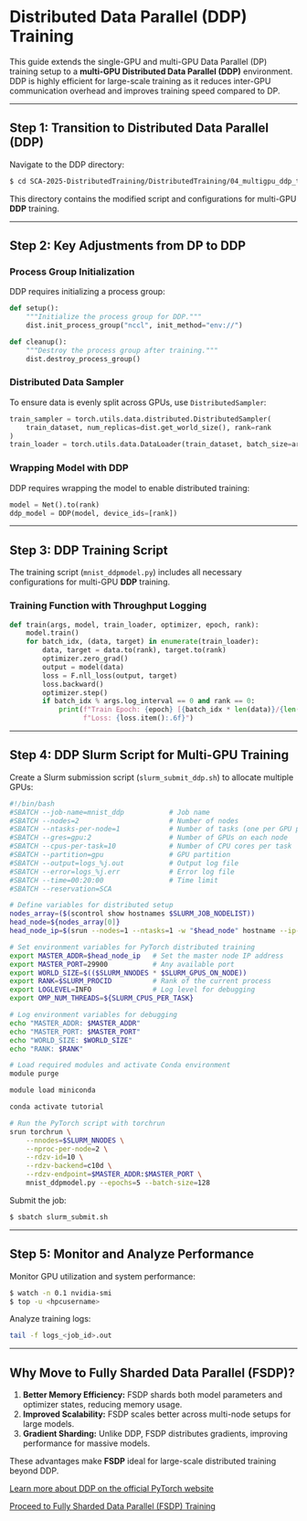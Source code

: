 # **Distributed Data Parallel (DDP) Training**

This guide extends the single-GPU and multi-GPU Data Parallel (DP) training setup to a **multi-GPU Distributed Data Parallel (DDP)** environment. DDP is highly efficient for large-scale training as it reduces inter-GPU communication overhead and improves training speed compared to DP.

---

## **Step 1: Transition to Distributed Data Parallel (DDP)**

Navigate to the DDP directory:

```bash
$ cd SCA-2025-DistributedTraining/DistributedTraining/04_multigpu_ddp_training
```

This directory contains the modified script and configurations for multi-GPU **DDP** training.

---

## **Step 2: Key Adjustments from DP to DDP**

### Process Group Initialization
DDP requires initializing a process group:

```python
def setup():
    """Initialize the process group for DDP."""
    dist.init_process_group("nccl", init_method="env://")

def cleanup():
    """Destroy the process group after training."""
    dist.destroy_process_group()
```

### Distributed Data Sampler
To ensure data is evenly split across GPUs, use `DistributedSampler`:

```python
train_sampler = torch.utils.data.distributed.DistributedSampler(
    train_dataset, num_replicas=dist.get_world_size(), rank=rank
)
train_loader = torch.utils.data.DataLoader(train_dataset, batch_size=args.batch_size, sampler=train_sampler)
```

### Wrapping Model with DDP
DDP requires wrapping the model to enable distributed training:

```python
model = Net().to(rank)
ddp_model = DDP(model, device_ids=[rank])
```

---

## **Step 3: DDP Training Script**

The training script (`mnist_ddpmodel.py`) includes all necessary configurations for multi-GPU **DDP** training. 

### Training Function with Throughput Logging
```python
def train(args, model, train_loader, optimizer, epoch, rank):
    model.train()
    for batch_idx, (data, target) in enumerate(train_loader):
        data, target = data.to(rank), target.to(rank)
        optimizer.zero_grad()
        output = model(data)
        loss = F.nll_loss(output, target)
        loss.backward()
        optimizer.step()
        if batch_idx % args.log_interval == 0 and rank == 0:
            print(f"Train Epoch: {epoch} [{batch_idx * len(data)}/{len(train_loader.dataset)}] "
                  f"Loss: {loss.item():.6f}")
```

---

## **Step 4: DDP Slurm Script for Multi-GPU Training**

Create a Slurm submission script (`slurm_submit_ddp.sh`) to allocate multiple GPUs:

```bash
#!/bin/bash
#SBATCH --job-name=mnist_ddp           # Job name
#SBATCH --nodes=2                      # Number of nodes
#SBATCH --ntasks-per-node=1            # Number of tasks (one per GPU per node)
#SBATCH --gres=gpu:2                   # Number of GPUs on each node
#SBATCH --cpus-per-task=10             # Number of CPU cores per task
#SBATCH --partition=gpu                # GPU partition
#SBATCH --output=logs_%j.out           # Output log file
#SBATCH --error=logs_%j.err            # Error log file
#SBATCH --time=00:20:00                # Time limit
#SBATCH --reservation=SCA

# Define variables for distributed setup
nodes_array=($(scontrol show hostnames $SLURM_JOB_NODELIST))
head_node=${nodes_array[0]}
head_node_ip=$(srun --nodes=1 --ntasks=1 -w "$head_node" hostname --ip-address)

# Set environment variables for PyTorch distributed training
export MASTER_ADDR=$head_node_ip   # Set the master node IP address
export MASTER_PORT=29900           # Any available port
export WORLD_SIZE=$(($SLURM_NNODES * $SLURM_GPUS_ON_NODE))
export RANK=$SLURM_PROCID          # Rank of the current process
export LOGLEVEL=INFO               # Log level for debugging
export OMP_NUM_THREADS=${SLURM_CPUS_PER_TASK}

# Log environment variables for debugging
echo "MASTER_ADDR: $MASTER_ADDR"
echo "MASTER_PORT: $MASTER_PORT"
echo "WORLD_SIZE: $WORLD_SIZE"
echo "RANK: $RANK"

# Load required modules and activate Conda environment
module purge

module load miniconda

conda activate tutorial

# Run the PyTorch script with torchrun
srun torchrun \
    --nnodes=$SLURM_NNODES \
    --nproc-per-node=2 \
    --rdzv-id=10 \
    --rdzv-backend=c10d \
    --rdzv-endpoint=$MASTER_ADDR:$MASTER_PORT \
    mnist_ddpmodel.py --epochs=5 --batch-size=128
```

Submit the job:
```bash
$ sbatch slurm_submit.sh
```

---

## **Step 5: Monitor and Analyze Performance**

Monitor GPU utilization and system performance:
```bash
$ watch -n 0.1 nvidia-smi
$ top -u <hpcusername>
```

Analyze training logs:
```bash
tail -f logs_<job_id>.out
```

---

## **Why Move to Fully Sharded Data Parallel (FSDP)?**

1. **Better Memory Efficiency:** FSDP shards both model parameters and optimizer states, reducing memory usage.
2. **Improved Scalability:** FSDP scales better across multi-node setups for large models.
3. **Gradient Sharding:** Unlike DDP, FSDP distributes gradients, improving performance for massive models.

These advantages make **FSDP** ideal for large-scale distributed training beyond DDP.

[Learn more about DDP on the official PyTorch website](https://pytorch.org/docs/stable/notes/ddp.html)

[Proceed to Fully Sharded Data Parallel (FSDP) Training](../05_multigpu_fsdp_training/)

